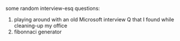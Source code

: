 some random interview-esq questions:

1) playing around with an old Microsoft interview Q that I found while cleaning-up my office
2) fibonnaci generator
